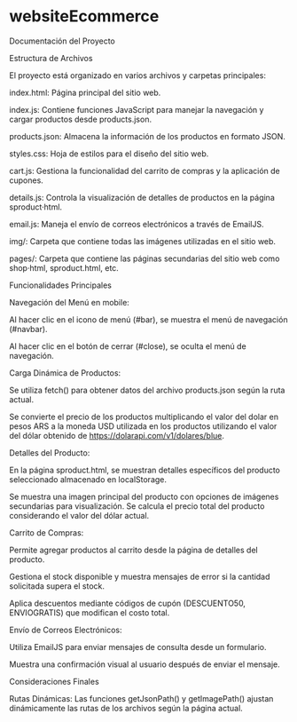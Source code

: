 # websiteEcommerce

Documentación del Proyecto


Estructura de Archivos


El proyecto está organizado en varios archivos y carpetas principales:


index.html: Página principal del sitio web.

index.js: Contiene funciones JavaScript para manejar la navegación y cargar productos desde products.json.

products.json: Almacena la información de los productos en formato JSON.

styles.css: Hoja de estilos para el diseño del sitio web.

cart.js: Gestiona la funcionalidad del carrito de compras y la aplicación de cupones.

details.js: Controla la visualización de detalles de productos en la página sproduct·html.

email.js: Maneja el envío de correos electrónicos a través de EmailJS.

img/: Carpeta que contiene todas las imágenes utilizadas en el sitio web.

pages/: Carpeta que contiene las páginas secundarias del sitio web como shop·html, sproduct.html, etc.


Funcionalidades Principales


Navegación del Menú en mobile:

Al hacer clic en el icono de menú (#bar), se muestra el menú de navegación (#navbar).

Al hacer clic en el botón de cerrar (#close), se oculta el menú de navegación.

Carga Dinámica de Productos:

Se utiliza fetch() para obtener datos del archivo products.json según la ruta actual.

Se convierte el precio de los productos multiplicando el valor del dolar en pesos ARS a la moneda USD utilizada en los productos utilizando el valor del dólar obtenido de https://dolarapi.com/v1/dolares/blue.

Detalles del Producto:

En la página sproduct.html, se muestran detalles específicos del producto seleccionado almacenado en localStorage.

Se muestra una imagen principal del producto con opciones de imágenes secundarias para visualización.
Se calcula el precio total del producto considerando el valor del dólar actual.



Carrito de Compras:


Permite agregar productos al carrito desde la página de detalles del producto.

Gestiona el stock disponible y muestra mensajes de error si la cantidad solicitada supera el stock.

Aplica descuentos mediante códigos de cupón (DESCUENTO50, ENVIOGRATIS) que modifican el costo total.


Envío de Correos Electrónicos:


Utiliza EmailJS para enviar mensajes de consulta desde un formulario.

Muestra una confirmación visual al usuario después de enviar el mensaje.


Consideraciones Finales


Rutas Dinámicas: Las funciones getJsonPath() y getImagePath() ajustan dinámicamente las rutas de los archivos según la página actual.
